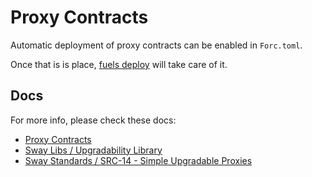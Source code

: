 # Proxy Contracts

Automatic deployment of proxy contracts can be enabled in `Forc.toml`.

Once that is is place, [fuels deploy](https://docs.fuel.network/docs/fuels-ts/fuels-cli/commands/#fuels-deploy) will take care of it.

## Docs

For more info, please check these docs:

- [Proxy Contracts](https://docs.fuel.network/docs/forc/plugins/forc_client/#proxy-contracts)
- [Sway Libs / Upgradability Library](https://docs.fuel.network/docs/sway-libs/upgradability/#upgradability-library)
- [Sway Standards / SRC-14 - Simple Upgradable Proxies](https://docs.fuel.network/docs/sway-standards/src-14-simple-upgradeable-proxies/#src-14-simple-upgradeable-proxies)
